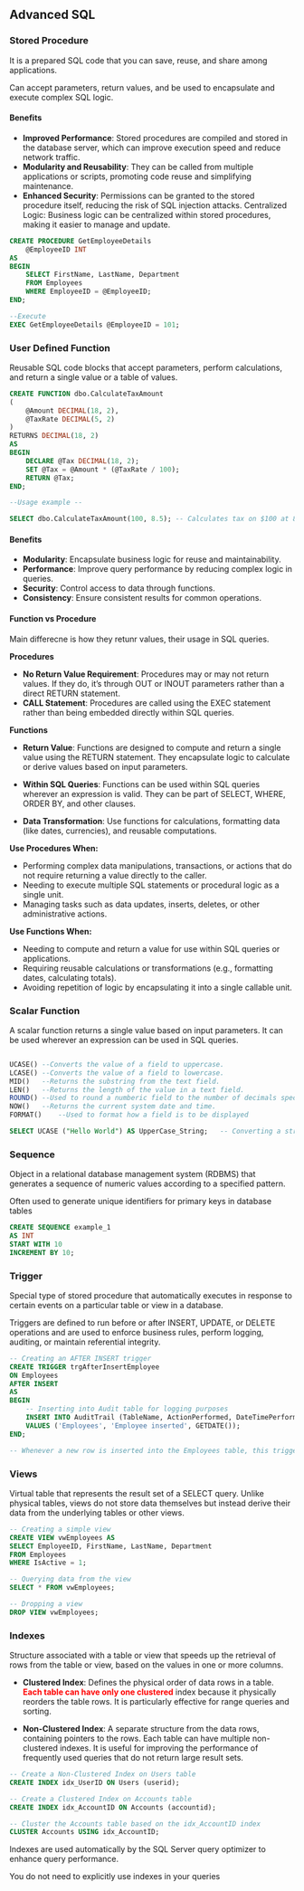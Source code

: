  ## Advanced SQL

### Stored Procedure
 It is a prepared SQL code that you can save, reuse, and share among applications. 

Can accept parameters, return values, and be used to encapsulate and execute complex SQL logic.

#### Benefits
- **Improved Performance**: Stored procedures are compiled and stored in the database server, which can improve execution speed and reduce network traffic.
- **Modularity and Reusability**: They can be called from multiple applications or scripts, promoting code reuse and simplifying maintenance.
- **Enhanced Security**: Permissions can be granted to the stored procedure itself, reducing the risk of SQL injection attacks.
Centralized Logic: Business logic can be centralized within stored procedures, making it easier to manage and update.


```sql
CREATE PROCEDURE GetEmployeeDetails
    @EmployeeID INT
AS
BEGIN
    SELECT FirstName, LastName, Department
    FROM Employees
    WHERE EmployeeID = @EmployeeID;
END;

--Execute
EXEC GetEmployeeDetails @EmployeeID = 101;


```

### User Defined Function
Reusable SQL code blocks that accept parameters, perform calculations, and return a single value or a table of values.

```sql
CREATE FUNCTION dbo.CalculateTaxAmount
(
    @Amount DECIMAL(18, 2),
    @TaxRate DECIMAL(5, 2)
)
RETURNS DECIMAL(18, 2)
AS
BEGIN
    DECLARE @Tax DECIMAL(18, 2);
    SET @Tax = @Amount * (@TaxRate / 100);
    RETURN @Tax;
END;

--Usage example --

SELECT dbo.CalculateTaxAmount(100, 8.5); -- Calculates tax on $100 at 8.5%

```

#### Benefits

- **Modularity**: Encapsulate business logic for reuse and maintainability.
- **Performance**: Improve query performance by reducing complex logic in queries.
- **Security**: Control access to data through functions.
- **Consistency**: Ensure consistent results for common operations.

#### Function vs Procedure

Main differecne is how they retunr values, their usage in SQL queries.

**Procedures**
- **No Return Value Requirement**: Procedures may or may not return values. If they do, it’s through OUT or INOUT parameters rather than a direct RETURN statement.
- **CALL Statement**: Procedures are called using the EXEC statement rather than being embedded directly within SQL queries.

**Functions**
- **Return Value**: Functions are designed to compute and return a single value using the RETURN statement. They encapsulate logic to calculate or derive values based on input parameters.

- **Within SQL Queries**: Functions can be used within SQL queries wherever an expression is valid. They can be part of SELECT, WHERE, ORDER BY, and other clauses.
- **Data Transformation**: Use functions for calculations, formatting data (like dates, currencies), and reusable computations.

**Use Procedures When:**

- Performing complex data manipulations, transactions, or actions that do not require returning a value directly to the caller.
- Needing to execute multiple SQL statements or procedural logic as a single unit.
- Managing tasks such as data updates, inserts, deletes, or other administrative actions.

**Use Functions When:**

- Needing to compute and return a value for use within SQL queries or applications.
- Requiring reusable calculations or transformations (e.g., formatting dates, calculating totals).
- Avoiding repetition of logic by encapsulating it into a single callable unit.

### Scalar Function
A scalar function returns a single value based on input parameters. It can be used wherever an expression can be used in SQL queries.

```sql

UCASE()	--Converts the value of a field to uppercase.
LCASE()	--Converts the value of a field to lowercase.
MID()	--Returns the substring from the text field.
LEN()	--Returns the length of the value in a text field.
ROUND()	--Used to round a numberic field to the number of decimals specified.
NOW()	--Returns the current system date and time.
FORMAT()	--Used to format how a field is to be displayed

SELECT UCASE ("Hello World") AS UpperCase_String;   -- Converting a string to uppercase:

```
### Sequence
 Object in a relational database management system (RDBMS) that generates a sequence of numeric values according to a specified pattern. 
 
Often used to generate unique identifiers for primary keys in database tables

```sql
CREATE SEQUENCE example_1
AS INT
START WITH 10
INCREMENT BY 10;
```

### Trigger

Special type of stored procedure that automatically executes in response to certain events on a particular table or view in a database. 

Triggers are defined to run before or after INSERT, UPDATE, or DELETE operations and are used to enforce business rules, perform logging, auditing, or maintain referential integrity.

```sql
-- Creating an AFTER INSERT trigger
CREATE TRIGGER trgAfterInsertEmployee
ON Employees
AFTER INSERT
AS
BEGIN
    -- Inserting into Audit table for logging purposes
    INSERT INTO AuditTrail (TableName, ActionPerformed, DateTimePerformed)
    VALUES ('Employees', 'Employee inserted', GETDATE());
END;

-- Whenever a new row is inserted into the Employees table, this trigger inserts a record into the AuditTrail table, capturing details about the operation performed.--

```

### Views

Virtual table that represents the result set of a SELECT query. Unlike physical tables, views do not store data themselves but instead derive their data from the underlying tables or other views. 

```sql
-- Creating a simple view
CREATE VIEW vwEmployees AS
SELECT EmployeeID, FirstName, LastName, Department
FROM Employees
WHERE IsActive = 1;

-- Querying data from the view
SELECT * FROM vwEmployees;

-- Dropping a view
DROP VIEW vwEmployees;

```

### Indexes
Structure associated with a table or view that speeds up the retrieval of rows from the table or view, based on the values in one or more columns.

- **Clustered Index**: Defines the physical order of data rows in a table. <span style="color:red">**Each table can have only one clustered**</span> index because it physically reorders the table rows. It is particularly effective for range queries and sorting.

- **Non-Clustered Index**: A separate structure from the data rows, containing pointers to the rows. Each table can have multiple non-clustered indexes. It is useful for improving the performance of frequently used queries that do not return large result sets.

```sql
-- Create a Non-Clustered Index on Users table
CREATE INDEX idx_UserID ON Users (userid);

-- Create a Clustered Index on Accounts table
CREATE INDEX idx_AccountID ON Accounts (accountid);

-- Cluster the Accounts table based on the idx_AccountID index
CLUSTER Accounts USING idx_AccountID;
```

Indexes are used automatically by the SQL Server query optimizer to enhance query performance. 

You do not need to explicitly use indexes in your queries

